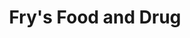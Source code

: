---
title: "Fry's Food and Drug"
url: /gilbert/frys-food-and-drug-east-williams-field-road/
shop: Supermarkt
---